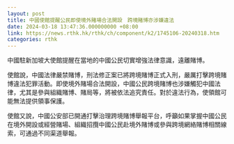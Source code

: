 ```yaml
---
layout: post
title: 中國使館提醒公民即使境外賭場合法開設　跨境賭博亦涉嫌違法
date: 2024-03-18 13:47:36.000000000 +08:00
link: https://news.rthk.hk/rthk/ch/component/k2/1745106-20240318.htm
categories: rthk
---
```


中國駐新加坡大使館提醒在當地的中國公民切實增強法律意識，遠離賭博。

使館說，中國法律嚴禁賭博，刑法修正案已將跨境賭博正式入刑，嚴厲打擊跨境賭博違法犯罪活動。即使境外賭場合法開設，中國公民跨境賭博也涉嫌觸犯中國法律，尤其是參與組織賭博、賭局等，將被依法追究責任。對於違法行為，使領館可能無法提供領事保護。

使館又說，中國公安部已開通打擊治理跨境賭博舉報平台，呼籲如果掌握中國公民在境外開設或經營賭場、組織招攬中國公民赴境外賭博或參與跨境網絡賭博相關線索，可通過不同渠道舉報。
